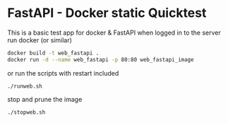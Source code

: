 # FastAPI - Docker static Quicktest

This is a basic test app for docker & FastAPI
when logged in to the server run docker (or similar)


```sh
docker build -t web_fastapi .
docker run -d --name web_fastapi -p 80:80 web_fastapi_image
```

or run the scripts with restart included

```
./runweb.sh
```

stop and prune the image

```
./stopweb.sh
```


